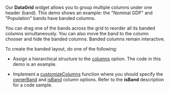 Our **DataGrid** widget allows you to group multiple columns under one header (band). This demo shows an example: the "Nominal GDP" and "Population" bands have banded columns.

You can drag one of the bands across the grid to reorder all its banded columns simultaneously. You can also move the band to the column chooser and hide the banded columns. Banded columns remain interactive.

To create the banded layout, do one of the following:

* Assign a hierarchical structure to the [columns](/Documentation/ApiReference/UI_Widgets/dxDataGrid/Configuration/columns/) option. The code in this demo is an example.

* Implement a [customizeColumns](/Documentation/ApiReference/UI_Widgets/dxDataGrid/Configuration/#customizeColumns) function where you should specify the [ownerBand](/Documentation/ApiReference/UI_Widgets/dxDataGrid/Configuration/columns/#ownerBand) and [isBand](/Documentation/ApiReference/UI_Widgets/dxDataGrid/Configuration/columns/#isBand) column options. Refer to the **isBand** description for a code sample.
